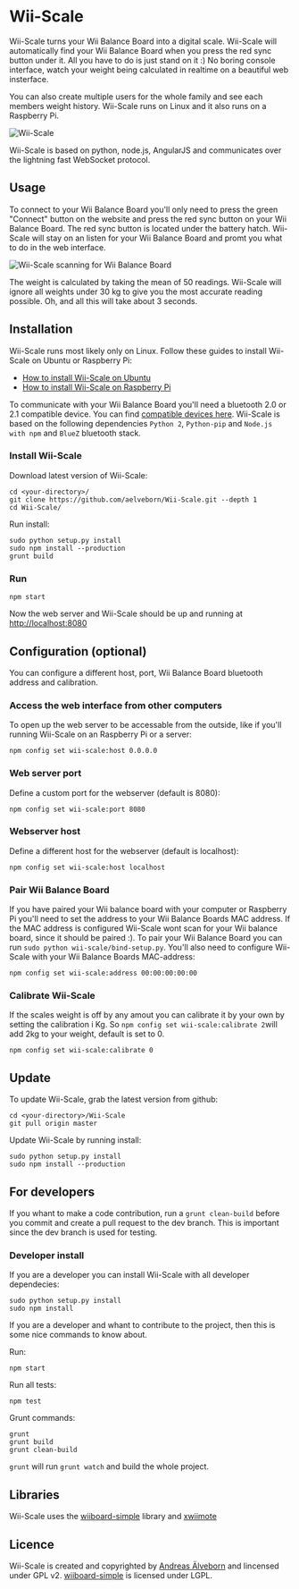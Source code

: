 # Wii-Scale

Wii-Scale turns your Wii Balance Board into a digital scale. Wii-Scale will automatically find your Wii Balance Board when you press the red sync button under it. All you have to do is just stand on it :) No boring console interface, watch your weight being calculated in realtime on a beautiful web insterface.

You can also create multiple users for the whole family and see each members weight history. Wii-Scale runs on Linux and it also runs on a Raspberry Pi.

![Wii-Scale](https://github.com/aelveborn/Wii-Scale/blob/gh-pages/images/wiiscale_0_0_4_start.png?raw=true) 

Wii-Scale is based on python, node.js, AngularJS and communicates over the lightning fast WebSocket protocol.

## Usage

To connect to your Wii Balance Board you'll only need to press the green "Connect" button on the website and press the red sync button on your Wii Balance Board. The red sync button is located under the battery hatch. Wii-Scale will stay on an listen for your Wii Balance Board and promt you what to do in the web interface.

![Wii-Scale scanning for Wii Balance Board](https://github.com/aelveborn/Wii-Scale/blob/gh-pages/images/wiiscale_0_0_4_measuring.png?raw=true) 

The weight is calculated by taking the mean of 50 readings. Wii-Scale will ignore all weights under 30 kg to give you the most accurate reading possible. Oh, and all this will take about 3 seconds.

## Installation

Wii-Scale runs most likely only on Linux. Follow these guides to install Wii-Scale on Ubuntu or Raspberry Pi:

- [How to install Wii-Scale on Ubuntu](https://github.com/aelveborn/Wii-Scale/wiki/Guide:-How-to-install-Wii-Scale-on-Ubuntu)
- [How to install Wii-Scale on Raspberry Pi](https://github.com/aelveborn/Wii-Scale/wiki/Guide:-How-to-install-Wii-Scale-on-Raspberry-Pi)

To communicate with your Wii Balance Board you'll need a bluetooth 2.0 or 2.1 compatible device. You can find [compatible devices here](http://wiibrew.org/wiki/List_of_Working_Bluetooth_Devices). Wii-Scale is based on the following dependencies `Python 2`, `Python-pip` and `Node.js with npm` and `BlueZ` bluetooth stack.


### Install Wii-Scale

Download latest version of Wii-Scale:

	cd <your-directory>/
	git clone https://github.com/aelveborn/Wii-Scale.git --depth 1
	cd Wii-Scale/

Run install:

	sudo python setup.py install
	sudo npm install --production
	grunt build


### Run

	npm start

Now the web server and Wii-Scale should be up and running at [http://localhost:8080](http://localhost:8080)

## Configuration (optional)

You can configure a different host, port, Wii Balance Board bluetooth address and calibration.

### Access the web interface from other computers

To open up the web server to be accessable from the outside, like if you'll running Wii-Scale on an Raspberry Pi or a server:

	npm config set wii-scale:host 0.0.0.0

### Web server port

Define a custom port for the webserver (default is 8080):

	npm config set wii-scale:port 8080

### Webserver host

Define a different host for the webserver (default is localhost):

	npm config set wii-scale:host localhost

### Pair Wii Balance Board

If you have paired your Wii balance board with your computer or Raspberry Pi you'll need to set the address to your Wii Balance Boards MAC address. If the MAC address is configured Wii-Scale wont scan for your Wii balance board, since it should be paired :). To pair your Wii Balance Board you can run `sudo python wii-scale/bind-setup.py`. You'll also need to configure Wii-Scale with your Wii Balance Boards MAC-address:

	npm config set wii-scale:address 00:00:00:00:00


### Calibrate Wii-Scale

If the scales weight is off by any amout you can calibrate it by your own by setting the calibration i Kg. So `npm config set wii-scale:calibrate 2`will add 2kg to your weight, default is set to 0.

	npm config set wii-scale:calibrate 0


## Update

To update Wii-Scale, grab the latest version from github:

	cd <your-directory>/Wii-Scale
	git pull origin master

Update Wii-Scale by running install:

	sudo python setup.py install
	sudo npm install --production


## For developers

If you whant to make a code contribution, run a `grunt clean-build` before you commit and create a pull request to the dev branch. This is important since the dev branch is used for testing.

### Developer install

If you are a developer you can install Wii-Scale with all developer dependecies:

	sudo python setup.py install
	sudo npm install

If you are a developer and whant to contribute to the project, then this is some nice commands to know about.

Run:

	npm start

Run all tests:

	npm test

Grunt commands:

	grunt
	grunt build
	grunt clean-build

`grunt` will run `grunt watch` and build the whole project.

## Libraries

Wii-Scale uses the [wiiboard-simple](https://code.google.com/p/wiiboard-simple/) library and [xwiimote](https://github.com/dvdhrm/xwiimote)


## Licence

Wii-Scale is created and copyrighted by [Andreas Älveborn](http://aelveborn.com) and lincensed under GPL v2. [wiiboard-simple](https://code.google.com/p/wiiboard-simple/) is licensed under LGPL.
